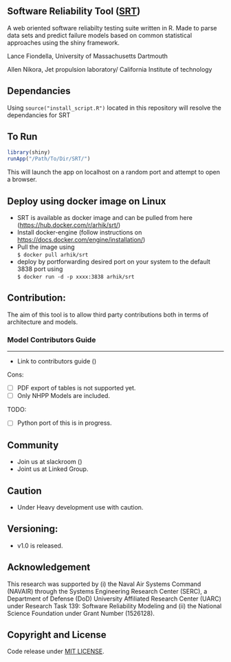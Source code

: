 Software Reliability Tool ([SRT](http://sasdlc.org))
--------------------------------

A web oriented software reliabilty testing suite written in R. Made to parse data sets and predict failure models based on common statistical approaches using the shiny framework.

Lance Fiondella, University of Massachusetts Dartmouth

Allen Nikora, Jet propulsion laboratory/ California Institute of technology


Dependancies
-------
Using `source("install_script.R")` located in this repository will resolve the dependancies for SRT
 

To Run
-------

```R
library(shiny)  
runApp("/Path/To/Dir/SRT/")
```
This will launch the app on localhost on a random port and attempt to open a browser.

Deploy using docker image on Linux
-----------------------------
- SRT is available as docker image and can be pulled from here (https://hub.docker.com/r/arhik/srt/)
- Install docker-engine (follow instructions on https://docs.docker.com/engine/installation/)
- Pull the image using </br>
```$ docker pull arhik/srt```
- deploy by portforwarding desired port on your system to the default 3838 port using </br>
```$ docker run -d -p xxxx:3838 arhik/srt```


Contribution:
-------------
The aim of this tool is to allow third party contributions both in terms of architecture and models.

### Model Contributors Guide
--------------------------
- Link to contributors guide ()

Cons:
- [ ] PDF export of tables is not supported yet.
- [ ] Only NHPP Models are included.

TODO:

- [ ] Python port of this is in progress.

Community
----------
- Join us at slackroom ()
- Joint us at Linked Group.

Caution
-------
- Under Heavy development use with caution.

Versioning:
----------
- v1.0 is released.

Acknowledgement
--------------
This research was supported by (i) the Naval Air Systems Command (NAVAIR) through the Systems Engineering Research Center (SERC), a Department of Defense (DoD) University Affiliated Research Center (UARC) under Research Task 139: Software Reliability Modeling and (ii) the National Science Foundation under Grant Number (1526128).



Copyright and License
----------------------
Code release under [MIT LICENSE](https://github.com/LanceFiondella/srt.core/blob/master/LICENSE.md). 
